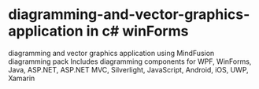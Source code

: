 # diagramming-and-vector-graphics-application in c# winForms
diagramming and vector graphics application using MindFusion diagramming pack
Includes diagramming components for WPF, WinForms, Java, ASP.NET, ASP.NET MVC, Silverlight, JavaScript, Android, iOS, UWP, Xamarin
